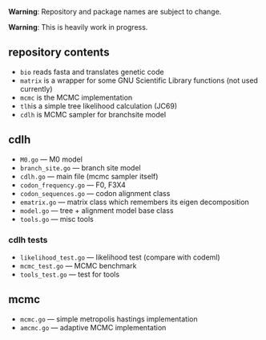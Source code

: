 **Warning**: Repository and package names are subject to change.

**Warning**: This is heavily work in progress.


## repository contents ##
* ``bio`` reads fasta and translates genetic code
* ``matrix`` is a wrapper for some GNU Scientific Library functions (not used currently)
* ``mcmc`` is the MCMC implementation
* ``tlh``is a simple tree likelihood calculation (JC69)
* ``cdlh`` is MCMC sampler for branchsite model

## cdlh ##
* ``M0.go`` — M0 model
* ``branch_site.go`` — branch site model
* ``cdlh.go`` — main file (mcmc sampler itself)
* ``codon_frequency.go`` — F0, F3X4
* ``codon_sequences.go`` — codon alignment class
* ``ematrix.go`` — matrix class which remembers its eigen decomposition
* ``model.go`` — tree + alignment model base class
* ``tools.go`` — misc tools

### cdlh tests ###
* ``likelihood_test.go`` — likelihood test (compare with codeml)
* ``mcmc_test.go`` — MCMC benchmark
* ``tools_test.go`` — test for tools

## mcmc ##
* ``mcmc.go`` — simple metropolis hastings implementation
* ``amcmc.go`` — adaptive MCMC implementation
